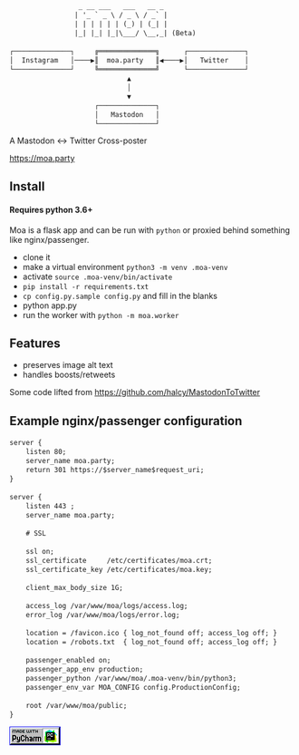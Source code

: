 ```
                 _ __ ___   ___   __ _
                | '_ ` _ \ / _ \ / _` |
                | | | | | | (_) | (_| |
                |_| |_| |_|\___/ \__,_| (Beta)

┌──────────────┐     ╔══════════════╗      ┌──────────────┐
│  Instagram   │────▶║  moa.party   ║◀────▶│   Twitter    │
└──────────────┘     ╚══════════════╝      └──────────────┘
                             ▲
                             │
                             ▼
                     ┌──────────────┐
                     │   Mastodon   │
                     └──────────────┘
```

A Mastodon <-> Twitter Cross-poster

https://moa.party

## Install

#### Requires python 3.6+

Moa is a flask app and can be run with `python` or proxied behind something like nginx/passenger.

* clone it
* make a virtual environment `python3 -m venv .moa-venv`
* activate `source .moa-venv/bin/activate`
* `pip install -r requirements.txt`
* `cp config.py.sample config.py` and fill in the blanks
* python app.py
* run the worker with `python -m moa.worker`

## Features
* preserves image alt text
* handles boosts/retweets

Some code lifted from https://github.com/halcy/MastodonToTwitter


## Example nginx/passenger configuration

```
server {
    listen 80;
    server_name moa.party;
    return 301 https://$server_name$request_uri;
}

server {
    listen 443 ;
    server_name moa.party;
    
    # SSL
    
    ssl on;
    ssl_certificate     /etc/certificates/moa.crt;
    ssl_certificate_key /etc/certificates/moa.key;
    
    client_max_body_size 1G;
    
    access_log /var/www/moa/logs/access.log;
    error_log /var/www/moa/logs/error.log;
    
    location = /favicon.ico { log_not_found off; access_log off; }
    location = /robots.txt  { log_not_found off; access_log off; }
    
    passenger_enabled on;
    passenger_app_env production;
    passenger_python /var/www/moa/.moa-venv/bin/python3;
    passenger_env_var MOA_CONFIG config.ProductionConfig;
    
    root /var/www/moa/public;
}
```

![](static/madewpc.gif)
